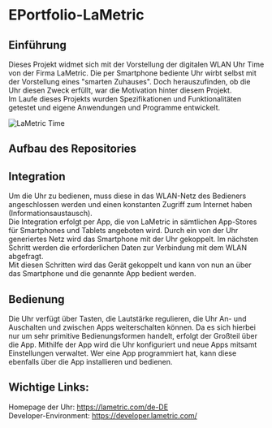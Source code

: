 # EPortfolio-LaMetric

## Einführung
Dieses Projekt widmet sich mit der Vorstellung der digitalen WLAN Uhr Time von der Firma LaMetric. Die per Smartphone bediente Uhr wirbt selbst mit der Vorstellung eines "smarten Zuhauses". Doch herauszufinden, ob die Uhr diesen Zweck erfüllt, war die Motivation hinter diesem Projekt.  
Im Laufe dieses Projekts wurden Spezifikationen und Funktionalitäten getestet und eigene Anwendungen und Programme entwickelt.

![LaMetric Time](https://raw.githubusercontent.com/Honrix/EPortfolio-LaMetric/blob/main/images/LaMetric_Model.png)

## Aufbau des Repositories


## Integration
Um die Uhr zu bedienen, muss diese in das WLAN-Netz des Bedieners angeschlossen werden und einen konstanten Zugriff zum Internet haben (Informationsaustausch).  
Die Integration erfolgt per App, die von LaMetric in sämtlichen App-Stores für Smartphones und Tablets angeboten wird. Durch ein von der Uhr generiertes Netz wird das Smartphone mit der Uhr gekoppelt. Im nächsten Schritt werden die erforderlichen Daten zur Verbindung mit dem WLAN abgefragt.  
Mit diesen Schritten wird das Gerät gekoppelt und kann von nun an über das Smartphone und die genannte App bedient werden.  

## Bedienung
Die Uhr verfügt über Tasten, die Lautstärke regulieren, die Uhr An- und Auschalten und zwischen Apps weiterschalten können. Da es sich hierbei nur um sehr primitive Bedienungsformen handelt, erfolgt der Großteil über die App. Mithilfe der App wird die Uhr konfiguriert und neue Apps mitsamt Einstellungen verwaltet. Wer eine App programmiert hat, kann diese ebenfalls über die App installieren und bedienen.  

## Wichtige Links:
Homepage der Uhr: https://lametric.com/de-DE  
Developer-Environment: https://developer.lametric.com/  
